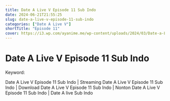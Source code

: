 ```yaml
---
title: Date A Live V Episode 11 Sub Indo
date: 2024-06-21T21:55:25
slug: date-a-live-v-episode-11-sub-indo
categories: ["Date A Live V"]
shortTitle: "Episode 11"
cover: https://i3.wp.com/ayanime.me/wp-content/uploads/2024/03/Date-a-Live-V-768x1087-1.jpg
---
```


# Date A Live V Episode 11 Sub Indo

<iframe-loader iframe-src1="https://play.ayanime.me/include/fluidplayer/fluidplayer.php?VideoSrc1=https%3A%2F%2Fdrive.google.com%2Ffile%2Fd%2F1zB4EMpS5V8Dp3co6fHSq54SY5SGIoJaX%2Fpreview&VideoType1=video%2Fmp4&VideoQuality1=480p&VideoSrc2=https%3A%2F%2Fdrive.google.com%2Ffile%2Fd%2F1QVSeLE9TO4zswHvlh9mLeYkBe6Tg30yJ%2Fpreview&VideoType2=video%2Fmp4&VideoQuality2=720p&VideoSrc3=https%3A%2F%2Fdrive.google.com%2Ffile%2Fd%2F1wQX0ZkEQVOrXkTREvbCN17Sf7g5eFCDn%2Fpreview&VideoType3=video%2Fmp4&VideoQuality3=1080p&VideoSrc4=&VideoType4=&VideoQuality4=&VideoPoster=&VideoTrack1=&kind1=&srclang1=&label1=&default1=&VideoTrack2=&kind2=&srclang2=&label2=&default2=&player=fluid+player&server=Drive+API&api=&width=100%25&height=900px" iframe-src2="https://drive.google.com/file/d/1wQX0ZkEQVOrXkTREvbCN17Sf7g5eFCDn/preview"></iframe-loader>

Keyword:
<p>Date A Live V Episode 11 Sub Indo | Streaming Date A Live V Episode 11 Sub Indo | Download Date A Live V Episode 11 Sub Indo | Nonton Date A Live V Episode 11 Sub Indo | Date A live Sub Indo</p>

